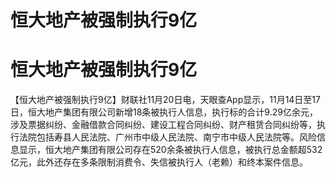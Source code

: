 # 恒大地产被强制执行9亿

# 恒大地产被强制执行9亿

【恒大地产被强制执行9亿】财联社11月20日电，天眼查App显示，11月14日至17日，恒大地产集团有限公司新增18条被执行人信息，执行标的合计9.29亿余元，涉及票据纠纷、金融借款合同纠纷、建设工程合同纠纷、财产租赁合同纠纷等，执行法院包括寿县人民法院、广州市中级人民法院、南宁市中级人民法院等。风险信息显示，恒大地产集团有限公司存在520余条被执行人信息，被执行总金额超532亿元，此外还存在多条限制消费令、失信被执行人（老赖）和终本案件信息。

